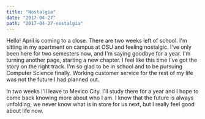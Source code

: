 ```yaml
---
title: "Nostalgia"
date: "2017-04-27"
path: "2017-04-27-nostalgia"
--- 
```


Hello! April is coming to a close. There are two weeks left of school. I'm sitting in my apartment on campus at OSU and feeling nostalgic. I've only been here for two semesters now, and I'm saying goodbye for a year. I'm turning another page, starting a new chapter. I feel like this time I've got the story on the right track. I'm so glad to be in school and to be pursuing Computer Science finally. Working customer service for the rest of my life was not the future I had planned out.

In two weeks I'll leave to Mexico City. I'll study there for a year and I hope to come back knowing more about who I am. I know that the future is always unfolding; we never know what is in store for us next, but I really feel good about life now.
